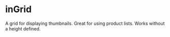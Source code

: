 # inGrid
A grid for displaying thumbnails. Great for using product lists. Works without a height defined.

